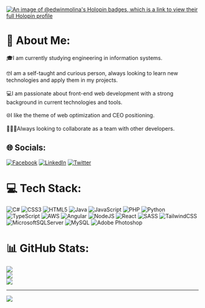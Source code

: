 [![An image of @edwinmolina's Holopin badges, which is a link to view their full Holopin profile](https://holopin.me/edwinmolina)](https://holopin.io/@edwinmolina)
# 💫 About Me:
🎓I am currently studying engineering in information systems.<br><br>🤓I am a self-taught and curious person, always looking to learn new technologies and apply them in my projects.<br><br>💻I am passionate about front-end web development with a strong background in current technologies and tools.<br><br>🌐I like the theme of web optimization and CEO positioning.<br><br>👨🏻‍💻Always looking to collaborate as a team with other developers.


## 🌐 Socials:
[![Facebook](https://img.shields.io/badge/Facebook-%231877F2.svg?logo=Facebook&logoColor=white)](https://facebook.com/edwinjosem) [![LinkedIn](https://img.shields.io/badge/LinkedIn-%230077B5.svg?logo=linkedin&logoColor=white)](https://linkedin.com/in/edwin-molina-nic) [![Twitter](https://img.shields.io/badge/Twitter-%231DA1F2.svg?logo=Twitter&logoColor=white)](https://twitter.com/Edwin_Molina_) 

# 💻 Tech Stack:
![C#](https://img.shields.io/badge/c%23-%23239120.svg?style=for-the-badge&logo=c-sharp&logoColor=white) ![CSS3](https://img.shields.io/badge/css3-%231572B6.svg?style=for-the-badge&logo=css3&logoColor=white) ![HTML5](https://img.shields.io/badge/html5-%23E34F26.svg?style=for-the-badge&logo=html5&logoColor=white) ![Java](https://img.shields.io/badge/java-%23ED8B00.svg?style=for-the-badge&logo=java&logoColor=white) ![JavaScript](https://img.shields.io/badge/javascript-%23323330.svg?style=for-the-badge&logo=javascript&logoColor=%23F7DF1E) ![PHP](https://img.shields.io/badge/php-%23777BB4.svg?style=for-the-badge&logo=php&logoColor=white) ![Python](https://img.shields.io/badge/python-3670A0?style=for-the-badge&logo=python&logoColor=ffdd54) ![TypeScript](https://img.shields.io/badge/typescript-%23007ACC.svg?style=for-the-badge&logo=typescript&logoColor=white) ![AWS](https://img.shields.io/badge/AWS-%23FF9900.svg?style=for-the-badge&logo=amazon-aws&logoColor=white) ![Angular](https://img.shields.io/badge/angular-%23DD0031.svg?style=for-the-badge&logo=angular&logoColor=white) ![NodeJS](https://img.shields.io/badge/node.js-6DA55F?style=for-the-badge&logo=node.js&logoColor=white) ![React](https://img.shields.io/badge/react-%2320232a.svg?style=for-the-badge&logo=react&logoColor=%2361DAFB) ![SASS](https://img.shields.io/badge/SASS-hotpink.svg?style=for-the-badge&logo=SASS&logoColor=white) ![TailwindCSS](https://img.shields.io/badge/tailwindcss-%2338B2AC.svg?style=for-the-badge&logo=tailwind-css&logoColor=white) ![MicrosoftSQLServer](https://img.shields.io/badge/Microsoft%20SQL%20Sever-CC2927?style=for-the-badge&logo=microsoft%20sql%20server&logoColor=white) ![MySQL](https://img.shields.io/badge/mysql-%2300f.svg?style=for-the-badge&logo=mysql&logoColor=white) ![Adobe Photoshop](https://img.shields.io/badge/adobephotoshop-%2331A8FF.svg?style=for-the-badge&logo=adobephotoshop&logoColor=white)
# 📊 GitHub Stats:
![](https://github-readme-stats.vercel.app/api?username=EdwinMolina&theme=react&hide_border=false&include_all_commits=false&count_private=false)<br/>
![](https://github-readme-streak-stats.herokuapp.com/?user=EdwinMolina&theme=react&hide_border=false)<br/>
![](https://github-readme-stats.vercel.app/api/top-langs/?username=EdwinMolina&theme=react&hide_border=false&include_all_commits=false&count_private=false&layout=compact)

---
[![](https://visitcount.itsvg.in/api?id=EdwinMolina&icon=0&color=0)](https://visitcount.itsvg.in)

<!-- Proudly created with GPRM ( https://gprm.itsvg.in ) -->
